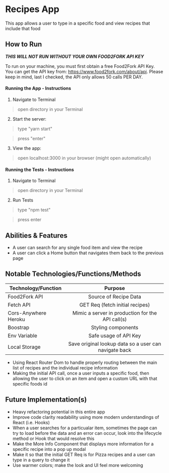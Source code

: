 # Recipes App

This app allows a user to type in a specific food and view recipes that include that food


## How to Run

***THIS WILL NOT RUN WITHOUT YOUR OWN FOOD2FORK API KEY***

To run on your machine, you must first obtain a free Food2Fork API Key. You can get the API key from: https://www.food2fork.com/about/api. Please keep in mind, last I checked, the API only allows 50 calls PER DAY. 

#### Running the App - Instructions

1. Navigate to Terminal

> open directory in your Terminal

2. Start the server:

> type "yarn start"

> press "enter"

3. View the app:

> open localhost:3000 in your browser (might open automatically)


#### Running the Tests - Instructions

1. Navigate to Terminal

> open directory in your Terminal

2. Run Tests

> type "npm test"

> press enter


## Abilities & Features

* A user can search for any single food item and view the recipe
* A user can click a Home button that navigates them back to the previous page 


## Notable Technologies/Functions/Methods

| Technology/Function  | Purpose                                               |
| -------------------- |:-----------------------------------------------------:|
| Food2Fork API        | Source of Recipe Data                                 |
| Fetch API            | GET Req (fetch initial recipes)                       |
| Cors-Anywhere Heroku | Mimic a server in production for the API call(s)      |
| Boostrap             | Styling components                                    |
| Env Variable         | Safe usage of API Key                                 |
| Local Storage        | Save original lookup data so a user can navigate back |

* Using React Router Dom to handle properly routing between the main list of recipes and the individual recipe information
* Making the initial API call, once a user inputs a specific food, then allowing the user to click on an item and open a custom URL with that specific foods id


## Future Implementation(s)

* Heavy refactoring potential in this entire app
* Improve code clarity readability using more modern understandings of React (i.e. Hooks)
* When a user searches for a particualar item, sometimes the page can try to load before the data and an error can occur, look into the lifecycle method or Hook that would resolve this
* Make the More Info Component that displays more information for a specific recipe into a pop up modal
* Make it so that the initial GET Req is for Pizza recipes and a user can type in a query to change it
* Use warmer colors; make the look and UI feel more welcoming
